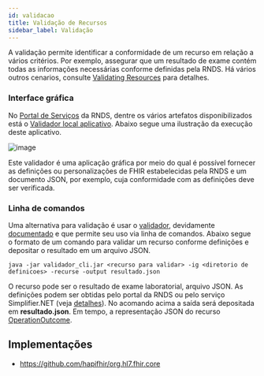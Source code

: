 ```yaml
---
id: validacao
title: Validação de Recursos
sidebar_label: Validação
---
```


A validação permite identificar a conformidade
de um recurso em relação a vários critérios. Por exemplo,
assegurar que um resultado de exame contém todas as informações necessárias conforme definidas pela RNDS. Há vários outros cenarios, consulte [Validating Resources](https://www.hl7.org/fhir/validation.html)
para detalhes.

### Interface gráfica

No [Portal de Serviços](https://servicos-datasus.saude.gov.br/detalhe/UZQjoYDDFN) da RNDS,
dentre os vários artefatos disponibilizados está o [Validador local aplicativo](https://doc-0k-b0-docs.googleusercontent.com/docs/securesc/pv16ckcadsrom8ll89o65she880al4qi/je4967phlp7b1fhq5kovqf8gnaakio7m/1599249225000/10214180060604046643/00115241587149400156/19c5hNwXv8qZk8Ylq-PJAnTFPr8_d5z8n?e=download&authuser=0&nonce=m7h2r4gkh32jk&user=00115241587149400156&hash=31u37radoua6t6fot61ga1qad9qsauev). Abaixo segue uma ilustração da execução deste aplicativo.

![image](https://user-images.githubusercontent.com/1735792/92491044-21244600-f1c8-11ea-921b-541e9b77d967.png)

Este validador é uma aplicação gráfica por meio do qual é possível fornecer as definições ou personalizações
de FHIR estabelecidas pela RNDS e um documento JSON, por exemplo, cuja conformidade com as definições
deve ser verificada.

### Linha de comandos

Uma alternativa para validação é usar o [validador](https://github.com/hapifhir/org.hl7.fhir.core/releases/latest/download/validator_cli.jar), devidamente [documentado](https://confluence.hl7.org/display/FHIR/Using+the+FHIR+Validator) e que permite seu uso via linha de comandos. Abaixo segue o formato de um comando para validar um recurso conforme definições e depositar o resultado em um arquivo JSON.

```shell
java -jar validador_cli.jar <recurso para validar> -ig <diretorio de definicoes> -recurse -output resultado.json
```

O recurso pode ser o resultado de exame laboratorial, arquivo JSON. As definições podem ser obtidas pelo portal da RNDS ou pelo serviço Simplifier.NET (veja [detalhes](./perfis)).
No acomando acima a saída será depositada em **resultado.json**. Em tempo, a representação JSON do recurso [OperationOutcome](http://hl7.org/fhir/operationoutcome.html).

## Implementações

- https://github.com/hapifhir/org.hl7.fhir.core
